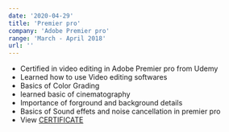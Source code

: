```yaml
---
date: '2020-04-29'
title: 'Premier pro'
company: 'Adobe Premier pro'
range: 'March - April 2018'
url: ''
---
```

- Certified in video editing in Adobe Premier pro from Udemy
- Learned how to use Video editing softwares
- Basics of Color Grading
- learned basic of cinematography
- Importance of forground and background details
- Basics of Sound effets and noise cancellation in premier pro
- View [CERTIFICATE](https://drive.google.com/file/d/)
